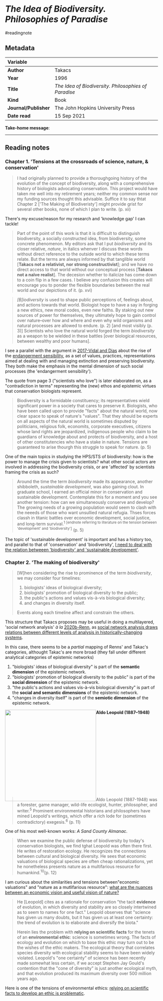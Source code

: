 # *The Idea of Biodiversity. Philosophies of Paradise*
#readingnote 


## Metadata

|   Variable     |  |
|:--------------|:-----------|
| **Author**			| Takacs     | 
| **Year**				| 	1996		 | 
| **Title**				| 	*The Idea of Biodiversity. Philosophies of Paradise*		 | 
| **Kind**				| Book	 | 
| **Journal/Publisher**				| 	The John Hopkins University Press	 | 
| **Date read**				| 	15 Sep 2021	 | 

**Take-home message**:


---

## Reading notes

### Chapter 1. 'Tensions at the crossroads of science, nature, & conservation'

> I had originally planned to provide a thoroughgoing history of the evolution of the concept of biodiversity, along with a comprehensive history of biologists advocating conservation. This project would have taken me well into my retirement years; neither my common sense nor my funding sources thought this advisable. Suffice it to say thtat Chapter 2 ['The Making of Biodiveristy'] might provide grist for several other books, none of which I plan to write. (p. xii)

There's my excuse/reason for my research and 'knowledge gap' I can tackle!

> Part of the point of this work is that it is difficult to distinguish biodiversity, a socially constructed idea, from biodiversity, some concrete phenomenon. My editors ask that I put *biodiversity* and its closer relative, *nature*, in italics whenver I discuss these words without direct reference to the outside world to which these terms relate. But the terms are always informed by that tanglible world [**Takacs not a relativist, nor strong constructivist**]; and we have no direct access to that world without our conceptual process [**Takacs not a naïve realist**]. The decesion whether to italicize has come down to a coin flip in a few cases. I believe any confusion this creates will encourage you to ponder the flexible boundaries between the real world and our depictions of it. (p. xvi)


> *[B]iodiversity* is used to shape public perceptions of, feelings about, and actions towards that world. Biologist hope to have a say in forging a new ethics, new moral codes, even new faiths. By staking out new sources of power for themselves, they ultimately hope to gain control over nature–over how and where and even why wild organisms and natural processes are allowed to endure. (p. 2) [and most visibly (p. 3)] Scientists who love the natural world forged the term *biodiversity* as a weapon to be wielded in these battles [over biological resources, between wealthy and poor humans].

I see a parallel with the argument in [2017-Vidal and Dias](2017-Vidal%20and%20Dias.md) about the rise of the [endangerment sensibility](endangerment%20sensibility), as a set of values, practices, representations aimed at dealing with and managing extinction and preserving biodiversity. They both make the emphasis in the mental dimension of such social processes (the 'endangerment sensibility'). 

The quote from page 3 ("scientists who love") is later elaborated on, as a "contradiction in terms" representing the (new) ethos and epistemic virtues that conservation biologists represent. 

> Biodiversity is a formidable constituency; its representatives wield significant power in a society that cares to preserve it. Biologists, who have been called upon to provide "facts" about the natural world, now clear space to speak of nature's "values". That they should be experts  on all aspects of the natural world is sometimes disputed by politicians, religious folk, economits, corporate executives, citizens whose land rights are jeopardized, indigenous people who claim to be guardians of knowledge about and protects of biodiversity, and a host of other constitutencies who have a stake in nature. Tensions are guaranteed to arise thourgh this struggle to speak for nature. (p. 5)

One of the main topics in studying the HPS/STS of biodiversity: how is the power to manage the crisis given to scientists? what other social actors are involved in addressing the biodiversity crisis, or are 'affected' by scientists framing the crisis as such?

> Around the time the term _biodiversity_ made its appearance, another shibboleth, _sustainable development_, was also gaining clout. In graduate school, I earned an official minor in conservation and sustainable development. Contemplate this for a moment and you see another tension: how can we simultaneously conserve and develop? The growing needs of a growing population would seem to clash with the neeeds of those who want unsullied natural refugia. Thses forces classh in titanic battles over economic development, social justice, and long-term survival.<sup>1 [endnote referring to literature on the tension between 'development' and 'biodiversity']</sup> (p. 5)

The topic of 'sustainable development' is important and has a history too, and parallel to that of 'conservation' and 'biodiversity', [I need to deal with the relation betweeen 'biodiversity' and 'sustainable development'](I%20need%20to%20deal%20with%20the%20relation%20betweeen%20'biodiversity'%20and%20'sustainable%20development'.md).


### Chapter 2. 'The making of biodiversity'

> [W]hen considering the rise to prominence of the term *biodiversity*, we may consider four timelines: 
> 1. biologists' ideas of biological diversity;
> 2. biologists' promotion of biological diversity to the public;
> 3. the public's actions and values vis-à-vis biological diversity;
> 4. and changes in diversity itself. 
> 
> Events along each timeline affect and constrain the others. 

This structure that Takacs proposes may be useful in doing a multilayered, 'social network analysis' *à la* [2020b-Renn](2020b-Renn.md), as [social network analysis draws relations between different levels of analysis in historically-changing systems](social%20network%20analysis%20draws%20relations%20between%20different%20levels%20of%20analysis%20in%20historically-changing%20systems.md). 

In this case, there seems to be a *partial* mapping of Renns' and Takac's categories, althought Takac's are more broad (they fall under different analytical categories of epistemic networks)
1. "biologists' ideas of biological diversity" is part of the **semantic dimension** of the epistemic network.
2. "biologists' promotion of biological diversity to the public" is part of the **social dimension** of the epistemic network.
3. "the public's actions and values vis-à-vis biological diversity" is part of the **social and semantic dimensions** of the epistemic network.
4. "changes in diversity itself" is part of the **semiotic dimension** of the epistemic network. 


**Aldo Leopold (1887–1948)**
<img style="float: left;" width="300" src="https://baynature.org/wp-content/uploads/2013/03/Aldo-Leopold-photo_2.jpg"> <br><br><br><br><br><br><br><br><br><br><br><br><br><br><br><br>

> Aldo Leopold (1887-1948) was a forester, game manager, wild-life ecologist, hunter, philosopher, and writer.<sup>5</sup> Prominent environmental historians and philosophers have mined Leopold's writings, which offer a rich lode for (sometimes contradictory) exegesis.<sup>6</sup> (p. 11)

One of his most well-known works: *A Sand County Almanac*. 

> When we examine the public defense of biodiversity by today's conservation biologists, we find tghat Leopold was often there first. He writes of restoration ecology. He recognizes the connections between cultural and biological diversity. He sees that economic valuations of biological species are often cheap rationalizations, yet he nonetheless presents nature as a multifarious resource for humankind.<sup>10</sup>(p. 12)

I am curious about the similarities and tensions between"economic valuations" and "nature as a mutlifarious resource": [what are the nuances between an economic vision and useful vision of nature?](what%20are%20the%20nuances%20between%20an%20economic%20vision%20and%20useful%20vision%20of%20nature?.md)

> He [Leopold] cites as a rationale for conservation "the tacit **evidence** of evolution, in which diversity and stability are so closely intertwined as to seem to names for one fact." Leopold observes that "science has given us many doubts, but it has given us at least one certainty: the trend of evolution is to elaborate and diversify the biota."
> 
> Herein lies the problem with **relying on scientific facts** for the tenets of an **environmental ethic**: science is sometimes wrong. The facts of ecology and evolution on which to base this ethic may turn out to be the wishes of the ethic makers. The ecological theory that correlates species diversity with ecological stability seems to have been widely violated. Leopold's "one certainty" of science has been recently made somewhat less certain, if we accept Stephen Jay Gould's contention that the "cone of diversity" is just another ecological myth, and that evolution produced its maximum diversity over 500 million years ago.

Here is one of the tensions of environmental ethics: [relying on scientific facts to develop an ethic is problematic](relying%20on%20scientific%20facts%20to%20develop%20an%20ethic%20is%20problematic.md).